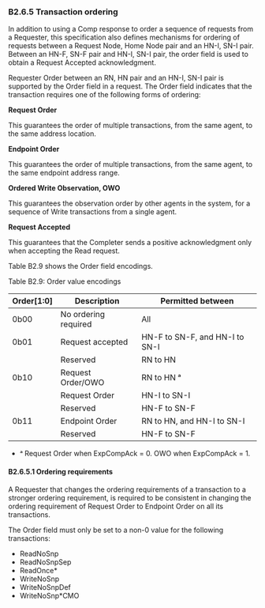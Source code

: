 ### B2.6.5 Transaction ordering

In addition to using a Comp response to order a sequence of requests from a Requester, this specification also defines mechanisms for ordering of requests between a Request Node, Home Node pair and an HN-I, SN-I pair. Between an HN-F, SN-F pair and HN-I, SN-I pair, the order field is used to obtain a Request Accepted acknowledgment.

Requester Order between an RN, HN pair and an HN-I, SN-I pair is supported by the Order field in a request. The Order field indicates that the transaction requires one of the following forms of ordering:

**Request Order**

This guarantees the order of multiple transactions, from the same agent, to the same address location.

**Endpoint Order**

This guarantees the order of multiple transactions, from the same agent, to the same endpoint address range.

**Ordered Write Observation, OWO**

This guarantees the observation order by other agents in the system, for a sequence of Write transactions from a single agent.

**Request Accepted**

This guarantees that the Completer sends a positive acknowledgment only when accepting the Read request.

Table B2.9 shows the Order field encodings.

Table B2.9: Order value encodings

| Order[1:0] | Description          | Permitted between              |
|------------|----------------------|--------------------------------|
| 0b00       | No ordering required | All                            |
| 0b01       | Request accepted     | HN-F to SN-F, and HN-I to SN-I |
|            | Reserved             | RN to HN                       |
| 0b10       | Request Order/OWO    | RN to HN ᵃ                     |
|            | Request Order        | HN-I to SN-I                   |
|            | Reserved             | HN-F to SN-F                   |
| 0b11       | Endpoint Order       | RN to HN, and HN-I to SN-I     |
|            | Reserved             | HN-F to SN-F                   |

- ᵃ Request Order when ExpCompAck = 0. OWO when ExpCompAck = 1.

#### B2.6.5.1 Ordering requirements

A Requester that changes the ordering requirements of a transaction to a stronger ordering requirement, is required to be consistent in changing the ordering requirement of Request Order to Endpoint Order on all its transactions.

The Order field must only be set to a non-0 value for the following transactions:

- ReadNoSnp
- ReadNoSnpSep
- ReadOnce*
- WriteNoSnp
- WriteNoSnpDef
- WriteNoSnp*CMO